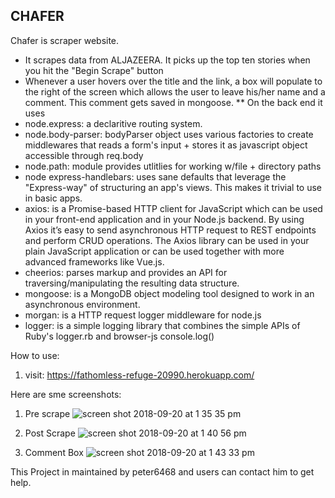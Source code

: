 ## CHAFER ##
Chafer is scraper website.  
* It scrapes data from ALJAZEERA.  It picks up the top ten stories when you hit the "Begin Scrape" button
* Whenever a user hovers over the title and the link, a box will populate to the right of the screen which allows the user to leave his/her name and a comment.  This comment gets saved in mongoose.
** On the back end it uses
* node.express: a declaritive routing system. 
* node.body-parser: bodyParser object uses various factories to create middlewares that reads a form's input + stores it as javascript object accessible through req.body
* node.path: module provides utlitlies for working w/file + directory paths
* node express-handlebars: uses sane defaults that leverage the "Express-way" of structuring an app's views. This makes it trivial to use in basic apps.
* axios: is a Promise-based HTTP client for JavaScript which can be used in your front-end application and in your Node.js backend.  By using Axios it’s easy to send asynchronous HTTP request to REST endpoints and perform CRUD operations. The Axios library can be used in your plain JavaScript application or can be used together with more advanced frameworks like Vue.js.
* cheerios: parses markup and provides an API for traversing/manipulating the resulting data structure.
* mongoose: is a MongoDB object modeling tool designed to work in an asynchronous environment.
* morgan: is a HTTP request logger middleware for node.js
* logger: is a simple logging library that combines the simple APIs of Ruby's logger.rb and browser-js console.log()

How to use:
1. visit: https://fathomless-refuge-20990.herokuapp.com/

Here are sme screenshots:
1. Pre scrape
![screen shot 2018-09-20 at 1 35 35 pm](https://user-images.githubusercontent.com/36605965/45836177-15d56880-bcda-11e8-98e8-ee8390009274.png)

2. Post Scrape
![screen shot 2018-09-20 at 1 40 56 pm](https://user-images.githubusercontent.com/36605965/45836508-073b8100-bcdb-11e8-93c5-cb0a34aeb85d.png)

3. Comment Box
![screen shot 2018-09-20 at 1 43 33 pm](https://user-images.githubusercontent.com/36605965/45836575-3baf3d00-bcdb-11e8-83df-db32a9f75a2e.png)

This Project in maintained by peter6468 and users can contact him to get help.